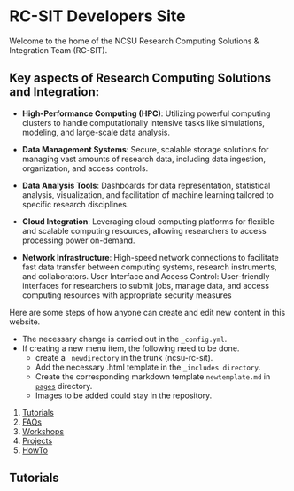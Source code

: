 # RC-SIT Developers Site

Welcome to the home of the NCSU Research Computing Solutions & Integration Team (RC-SIT).

## Key aspects of Research Computing Solutions and Integration:

* **High-Performance Computing (HPC)**: Utilizing powerful computing clusters to handle computationally intensive tasks like simulations, modeling, and large-scale data analysis.

* **Data Management Systems**: Secure, scalable storage solutions for managing vast amounts of research data, including data ingestion, organization, and access controls.

* **Data Analysis Tools**: Dashboards for data representation, statistical analysis, visualization, and facilitation of machine learning tailored to specific research disciplines.

* **Cloud Integration**: Leveraging cloud computing platforms for flexible and scalable computing resources, allowing researchers to access processing power on-demand.
* **Network Infrastructure**: High-speed network connections to facilitate fast data transfer between computing systems, research instruments, and collaborators. User Interface and Access Control: User-friendly interfaces for researchers to submit jobs, manage data, and access computing resources with appropriate security measures

Here are some steps of how anyone can create and edit new content in this website.
* The necessary change is carried out in the `_config.yml`.
* If creating a new menu item, the following need to be done.
     - create a `_newdirectory` in the trunk (ncsu-rc-sit).
     - Add the necessary .html template in the `_includes directory`.
     - Create the corresponding markdown template `newtemplate.md` in [`pages`](https://github.com/jtande/ncsu-rc-sit/tree/main/pages) directory.
     - Images to be added could stay in the repository.	   

1. [Tutorials](https://github.com/jtande/ncsu-rc-sit/tree/main/_tutorials)
2. [FAQs](https://github.com/jtande/ncsu-rc-sit/tree/main/_faq)
3. [Workshops](https://github.com/jtande/ncsu-rc-sit/tree/main/_workshop)
4. [Projects](https://github.com/jtande/ncsu-rc-sit/tree/main/_project)
5. [HowTo](https://github.com/jtande/ncsu-rc-sit/tree/main/_howto)

<a name="tutorial"></a>
## Tutorials

